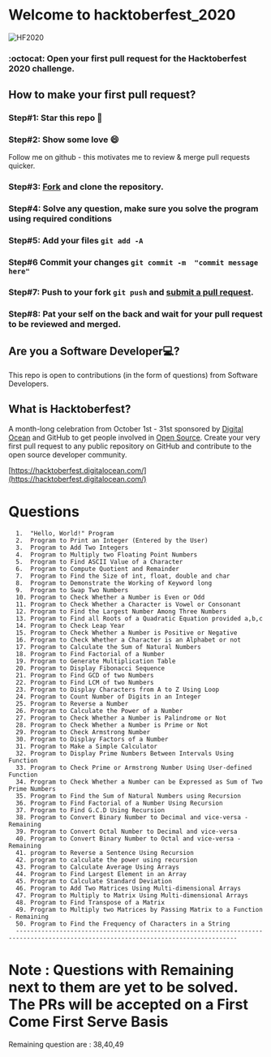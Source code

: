 # Welcome to hacktoberfest_2020

<img alt="HF2020" src="https://github.com/thisispratt/hacktoberfest_2020/blob/master/public/HF2020%20Events%20640x360%20Centered.png">

### :octocat: Open your first pull request for the Hacktoberfest 2020 challenge.


## How to make your first pull request?

### Step#1: Star this repo 🌟

### Step#2: Show some love 😄
Follow me on github - this motivates me to review & merge pull requests quicker.

### Step#3: [Fork](https://github.com/SreenivasDheeraj/Python-Beginners/fork) and clone the repository.

### Step#4: Solve any question, make sure you solve the program using required conditions
       
### Step#5: Add your files `git add -A`

### Step#6 Commit your changes `git commit -m  "commit message here"`

### Step#7: Push to your fork `git push` and [submit a pull request](https://github.com/SreenivasDheeraj/Python-Beginners/compare).
                 
### Step#8: Pat your self on the back and wait for your pull request to be reviewed and merged.

## Are you a Software Developer💻?
This repo is open to contributions (in the form of questions) from Software Developers.

## What is Hacktoberfest?
A month-long celebration from October 1st - 31st sponsored by [Digital Ocean](https://hacktoberfest.digitalocean.com/) and GitHub to get people involved in [Open Source](https://github.com/open-source). Create your very first pull request to any public repository on GitHub and contribute to the open source developer community.

[https://hacktoberfest.digitalocean.com/](https://hacktoberfest.digitalocean.com/)


# Questions
                                            
      1.  "Hello, World!" Program 
      2.  Program to Print an Integer (Entered by the User) 
      3.  Program to Add Two Integers
      4.  Program to Multiply two Floating Point Numbers 
      5.  Program to Find ASCII Value of a Character
      6.  Program to Compute Quotient and Remainder 
      7.  Program to Find the Size of int, float, double and char
      8.  Program to Demonstrate the Working of Keyword long
      9.  Program to Swap Two Numbers
      10. Program to Check Whether a Number is Even or Odd 
      11. Program to Check Whether a Character is Vowel or Consonant 
      12. Program to Find the Largest Number Among Three Numbers 
      13. Program to Find all Roots of a Quadratic Equation provided a,b,c
      14. Program to Check Leap Year
      15. Program to Check Whether a Number is Positive or Negative
      16. Program to Check Whether a Character is an Alphabet or not
      17. Program to Calculate the Sum of Natural Numbers 
      18. Program to Find Factorial of a Number 
      19. Program to Generate Multiplication Table
      20. Program to Display Fibonacci Sequence
      21. Program to Find GCD of two Numbers 
      22. Program to Find LCM of two Numbers 
      23. Program to Display Characters from A to Z Using Loop 
      24. Program to Count Number of Digits in an Integer 
      25. Program to Reverse a Number 
      26. Program to Calculate the Power of a Number 
      27. Program to Check Whether a Number is Palindrome or Not 
      28. Program to Check Whether a Number is Prime or Not
      29. Program to Check Armstrong Number 
      30. Program to Display Factors of a Number
      31. Program to Make a Simple Calculator 
      32. Program to Display Prime Numbers Between Intervals Using Function
      33. Program to Check Prime or Armstrong Number Using User-defined Function
      34. Program to Check Whether a Number can be Expressed as Sum of Two Prime Numbers
      35. Program to Find the Sum of Natural Numbers using Recursion
      36. Program to Find Factorial of a Number Using Recursion
      37. Program to Find G.C.D Using Recursion 
      38. Program to Convert Binary Number to Decimal and vice-versa - Remaining
      39. Program to Convert Octal Number to Decimal and vice-versa
      40. Program to Convert Binary Number to Octal and vice-versa - Remaining
      41. program to Reverse a Sentence Using Recursion
      42. program to calculate the power using recursion
      43. Program to Calculate Average Using Arrays 
      44. Program to Find Largest Element in an Array
      45. Program to Calculate Standard Deviation
      46. Program to Add Two Matrices Using Multi-dimensional Arrays
      47. Program to Multiply to Matrix Using Multi-dimensional Arrays
      48. Program to Find Transpose of a Matrix
      49. Program to Multiply two Matrices by Passing Matrix to a Function - Remaining
      50. Program to Find the Frequency of Characters in a String
      -----------------------------------------------------------------------------------------------------------------------------------

      
        
# Note : Questions with Remaining next to them are yet to be solved. The PRs will be accepted on a First Come First Serve Basis
Remaining question are : 38,40,49
